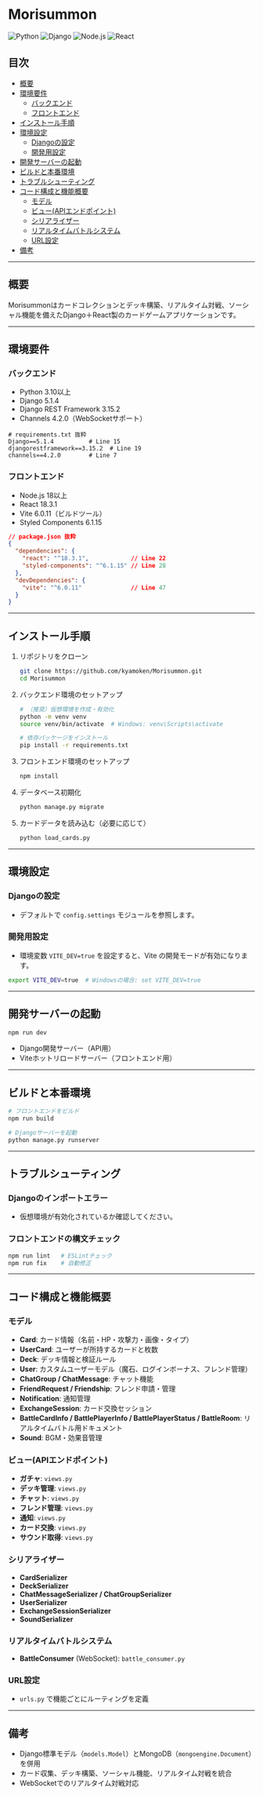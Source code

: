# Morisummon

![Python](https://img.shields.io/badge/Python-3.10%2B-blue)
![Django](https://img.shields.io/badge/Django-5.1.4-green)
![Node.js](https://img.shields.io/badge/Node.js-18%2B-brightgreen)
![React](https://img.shields.io/badge/React-18.3.1-blue)

## 目次
- [概要](#概要)
- [環境要件](#環境要件)
  - [バックエンド](#バックエンド)
  - [フロントエンド](#フロントエンド)
- [インストール手順](#インストール手順)
- [環境設定](#環境設定)
  - [Djangoの設定](#djangoの設定)
  - [開発用設定](#開発用設定)
- [開発サーバーの起動](#開発サーバーの起動)
- [ビルドと本番環境](#ビルドと本番環境)
- [トラブルシューティング](#トラブルシューティング)
- [コード構成と機能概要](#コード構成と機能概要)
  - [モデル](#モデル)
  - [ビュー(APIエンドポイント)](#ビューapiエンドポイント)
  - [シリアライザー](#シリアライザー)
  - [リアルタイムバトルシステム](#リアルタイムバトルシステム)
  - [URL設定](#url設定)
- [備考](#備考)

---

## 概要
Morisummonはカードコレクションとデッキ構築、リアルタイム対戦、ソーシャル機能を備えたDjango＋React製のカードゲームアプリケーションです。

---

## 環境要件

### バックエンド
- Python 3.10以上
- Django 5.1.4
- Django REST Framework 3.15.2
- Channels 4.2.0（WebSocketサポート）

```text
# requirements.txt 抜粋
Django==5.1.4          # Line 15
djangorestframework==3.15.2  # Line 19
channels==4.2.0        # Line 7
```

### フロントエンド
- Node.js 18以上
- React 18.3.1
- Vite 6.0.11（ビルドツール）
- Styled Components 6.1.15

```json
// package.json 抜粋
{
  "dependencies": {
    "react": "^18.3.1",            // Line 22
    "styled-components": "^6.1.15" // Line 28
  },
  "devDependencies": {
    "vite": "^6.0.11"              // Line 47
  }
}
```

---

## インストール手順
1. リポジトリをクローン
   ```bash
   git clone https://github.com/kyamoken/Morisummon.git
   cd Morisummon
   ```
2. バックエンド環境のセットアップ
   ```bash
   # （推奨）仮想環境を作成・有効化
   python -m venv venv
   source venv/bin/activate  # Windows: venv\Scripts\activate

   # 依存パッケージをインストール
   pip install -r requirements.txt
   ```
3. フロントエンド環境のセットアップ
   ```bash
   npm install
   ```
4. データベース初期化
   ```bash
   python manage.py migrate
   ```
5. カードデータを読み込む（必要に応じて）
   ```bash
   python load_cards.py
   ```

---

## 環境設定

### Djangoの設定
- デフォルトで `config.settings` モジュールを参照します。

### 開発用設定
- 環境変数 `VITE_DEV=true` を設定すると、Vite の開発モードが有効になります。

```bash
export VITE_DEV=true  # Windowsの場合: set VITE_DEV=true
```

---

## 開発サーバーの起動
```bash
npm run dev
```
- Django開発サーバー（API用）
- Viteホットリロードサーバー（フロントエンド用）

---

## ビルドと本番環境
```bash
# フロントエンドをビルド
npm run build

# Djangoサーバーを起動
python manage.py runserver
```

---

## トラブルシューティング

### Djangoのインポートエラー
- 仮想環境が有効化されているか確認してください。

### フロントエンドの構文チェック
```bash
npm run lint   # ESLintチェック
npm run fix    # 自動修正
```

---

## コード構成と機能概要

### モデル
- **Card**: カード情報（名前・HP・攻撃力・画像・タイプ）
- **UserCard**: ユーザーが所持するカードと枚数
- **Deck**: デッキ情報と検証ルール
- **User**: カスタムユーザーモデル（魔石、ログインボーナス、フレンド管理）
- **ChatGroup / ChatMessage**: チャット機能
- **FriendRequest / Friendship**: フレンド申請・管理
- **Notification**: 通知管理
- **ExchangeSession**: カード交換セッション
- **BattleCardInfo / BattlePlayerInfo / BattlePlayerStatus / BattleRoom**: リアルタイムバトル用ドキュメント
- **Sound**: BGM・効果音管理

### ビュー(APIエンドポイント)
- **ガチャ**: `views.py`
- **デッキ管理**: `views.py`
- **チャット**: `views.py`
- **フレンド管理**: `views.py`
- **通知**: `views.py`
- **カード交換**: `views.py`
- **サウンド取得**: `views.py`

### シリアライザー
- **CardSerializer**
- **DeckSerializer**
- **ChatMessageSerializer / ChatGroupSerializer**
- **UserSerializer**
- **ExchangeSessionSerializer**
- **SoundSerializer**

### リアルタイムバトルシステム
- **BattleConsumer** (WebSocket): `battle_consumer.py`

### URL設定
- `urls.py` で機能ごとにルーティングを定義

---

## 備考
- Django標準モデル（`models.Model`）とMongoDB（`mongoengine.Document`）を併用
- カード収集、デッキ構築、ソーシャル機能、リアルタイム対戦を統合
- WebSocketでのリアルタイム対戦対応
